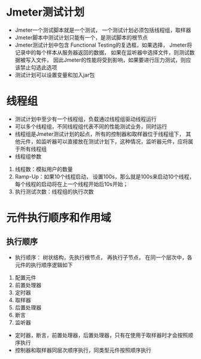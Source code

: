 # Jmeter测试计划

* Jmeter一个测试脚本就是一个测试， 一个测试计划必须包括线程组，取样器
* Jmeter脚本中测试计划只能有一个，是测试脚本的根节点
* Jmeter测试计划中包含  Functional Testing的复选框，如果选择， Jmeter将记录中的每个样本从服务器返回的数据， 如果在监听器中选择文件，则测试数据被写入文件， 因此Jmeter的性能将受到影响，如果要进行压力测试，则应该禁止勾选此选项
* 测试计划可以设置变量和加入jar包

# 线程组
* 测试计划中至少有一个线程组，负载通过线程组驱动线程运行
* 可以多个线程组，不同线程组代表不同的性能测试业务，同时运行
* 线程组是Jmeter测试计划的起点，所有的控制器和取样器位于线程组下， 其他元件，如监听器可以直接放在测试计划下，这种情况，监听器元件，应将属于所有线程组 
* 线程组参数
1. 线程数：模拟用户的数量
2. Ramp-Up：如果10个线程启动， 设置100s，那么就是100s来启动10个线程，每个线程的启动将在上一个线程开始后10s开始；
3. 执行测试次数：线程组的执行次数


# 元件执行顺序和作用域

## 执行顺序
*  执行顺序： 树状结构，先执行根节点， 再执行子节点， 在同一个层次中，各元件的执行顺序逻辑如下
1. 配置元件
2. 前置处理器
3. 定时器
4. 取样器
5. 后置处理器
6. 断言
7. 监听器

* 定时器，断言，前置处理器，后置处理器，只有在使用于取样器时才会按照顺序执行
* 控制器和取样器同层次顺序执行，同类型元件按照顺序执行

